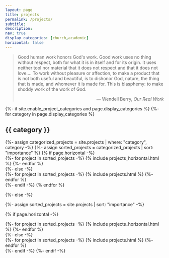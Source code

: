```yaml
---
layout: page
title: projects
permalink: /projects/
subtitle: 
description:
nav: true
display_categories: [church,academic]
horizontal: false
---
```


<blockquote>
    <p align="left">Good human work honors God's work. Good work uses no thing without respect, both for what it is in itself and for its origin. It uses neither tool nor material that it does not respect and that it does not love.... To work without pleasure or affection, to make a product that is not both useful and beautiful, is to dishonor God, nature, the thing that is made, and whomever it is made for. This is blasphemy: to make shoddy work of the work of God.</p>
    <figcaption align="right">— Wendell Berry, <em>Our Real Work</em></figcaption>
</blockquote>


<!-- pages/projects.md -->
<div class="projects">
{%- if site.enable_project_categories and page.display_categories %}
  <!-- Display categorized projects -->
  {%- for category in page.display_categories %}
  <h2 class="category">{{ category }}</h2>
  {%- assign categorized_projects = site.projects | where: "category", category -%}
  {%- assign sorted_projects = categorized_projects | sort: "importance" %}
  <!-- Generate cards for each project -->
  {% if page.horizontal -%}
  <div class="container">
    <div class="row row-cols-2">
    {%- for project in sorted_projects -%}
      {% include projects_horizontal.html %}
    {%- endfor %}
    </div>
  </div>
  {%- else -%}
  <div class="grid">
    {%- for project in sorted_projects -%}
      {% include projects.html %}
    {%- endfor %}
  </div>
  {%- endif -%}
  {% endfor %}

{%- else -%}
<!-- Display projects without categories -->
  {%- assign sorted_projects = site.projects | sort: "importance" -%}
  <!-- Generate cards for each project -->
  {% if page.horizontal -%}
  <div class="container">
    <div class="row row-cols-2">
    {%- for project in sorted_projects -%}
      {% include projects_horizontal.html %}
    {%- endfor %}
    </div>
  </div>
  {%- else -%}
  <div class="grid">
    {%- for project in sorted_projects -%}
      {% include projects.html %}
    {%- endfor %}
  </div>
  {%- endif -%}
{%- endif -%}
</div>
